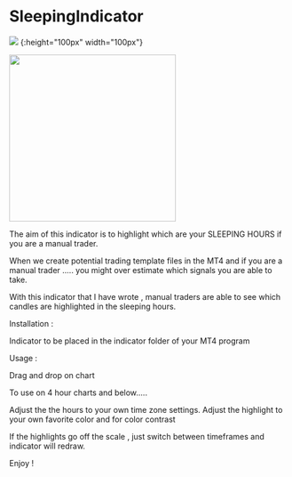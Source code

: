# SleepingIndicator

![](https://github.com/MarkChew/SleepingIndicator/blob/master/SleepingIndicator1.PNG)  {:height="100px" width="100px"}

<img src="https://github.com/MarkChew/SleepingIndicator/blob/master/SleepingIndicator2.PNG"  height="300">

The aim of this indicator is to highlight which are your SLEEPING HOURS if you are a manual trader. 

When we create potential trading template files in the MT4 and if you are a manual trader ..... you might over estimate which signals you are able to take. 

With this indicator that I have wrote , manual traders are able to see which candles are highlighted in the sleeping hours.

Installation : 

Indicator to be placed in the indicator folder of your MT4 program

Usage : 

Drag and drop on chart 
 
To use on 4 hour charts and below..... 

Adjust the the hours to your own time zone settings. 
Adjust the highlight to your own favorite color and for color contrast

If the highlights go off the scale , just switch between timeframes and indicator will redraw. 

Enjoy ! 
